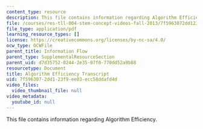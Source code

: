 ```yaml
---
content_type: resource
description: This file contains information regarding Algorithm Efficiency.
file: /courses/res-tll-004-stem-concept-videos-fall-2013/7f5963072dd123f9ee03ecc58ddafd4d_MITRES_TLL-004F13_AlgoEff.pdf
file_type: application/pdf
learning_resource_types: []
license: https://creativecommons.org/licenses/by-nc-sa/4.0/
ocw_type: OCWFile
parent_title: Information Flow
parent_type: SupplementalResourceSection
parent_uid: d7d35752-0244-2e35-07f0-770dd52a9b88
resourcetype: Document
title: Algorithm Efficiency Transcript
uid: 7f596307-2dd1-23f9-ee03-ecc58ddafd4d
video_files:
  video_thumbnail_file: null
video_metadata:
  youtube_id: null
---
```

This file contains information regarding Algorithm Efficiency.